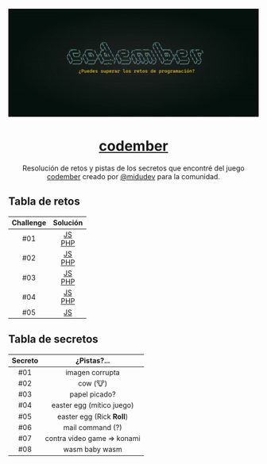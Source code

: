 <div align="center">

![Codember](./images/codember.webp)

# [codember](https://codember.dev)

Resolución de retos y pistas de los secretos que encontré del juego [codember](https://codember.dev/) creado por [@midudev](https://github.com/midudev/) para la comunidad.

</div>

## Tabla de retos

| Challenge |                              Solución                              |
| :-------: | :----------------------------------------------------------------: |
|    #01    | [JS](challenge01/js/index.js)<br/>[PHP](challenge01/php/index.php) |
|    #02    | [JS](challenge02/js/index.js)<br/>[PHP](challenge02/php/index.php) |
|    #03    | [JS](challenge03/js/index.js)<br/>[PHP](challenge03/php/index.php) |
|    #04    | [JS](challenge04/js/index.js)<br/>[PHP](challenge04/php/index.php) |
|    #05    | [JS](challenge05/js/index.js)<br/> |

## Tabla de secretos

| Secreto |         ¿Pistas?...         |
| :-----: | :-------------------------: |
|   #01   |       imagen corrupta       |
|   #02   |          cow (🐮)           |
|   #03   |        papel picado?        |
|   #04   |  easter egg (mítico juego)  |
|   #05   | easter egg (Rick **Roll**)  |
|   #06   |      mail command (?)       |
|   #07   | contra video game => konami |
|   #08   | wasm baby wasm              |
